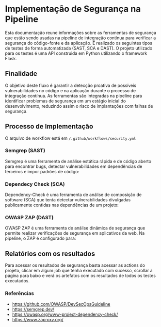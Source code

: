 # Implementação de Segurança na Pipeline
Esta documentação reune informações sobre as ferramentas de segurança que estão sendo usadas na pipeline de integração contínua para verificar a segurança do código-fonte e da aplicação. É realizado os seguintes tipos de testes de forma automatizada (SAST, SCA e DAST). O projeto utilizado para os testes é uma API construida em Python utilizando o framework Flask.

## Finalidade
O objetivo deste fluxo é garantir a detecção proativa de possíveis vulnerabilidades no código e na aplicação durante o processo de integração contínua. As ferramentas são integradas na pipeline para identificar problemas de segurança em um estágio inicial do desenvolvimento, reduzindo assim o risco de implantações com falhas de segurança.

## Processo de Implementação

O arquivo de workflow está em ```/.github/workflows/security.yml```

### Semgrep (SAST)
Semgrep é uma ferramenta de análise estática rápida e de código aberto para encontrar bugs, detectar vulnerabilidades em dependências de terceiros e impor padrões de código:

### Dependecy Check (SCA)
Dependency-Check é uma ferramenta de análise de composição de software (SCA) que tenta detectar vulnerabilidades divulgadas publicamente contidas nas dependências de um projeto:

### OWASP ZAP (DAST)
OWASP ZAP é uma ferramenta de análise dinâmica de segurança que permite realizar verificações de segurança em aplicativos da web. Na pipeline, o ZAP é configurado para:

## Relatórios com os resultados
Para acessar os resultados de segurança basta acessar as actions do projeto, clicar em algum job que tenha executado com sucesso, scrollar a página para baixo e verá os artefatos com os resultados de todos os testes executados.

### Referências
- https://github.com/OWASP/DevSecOpsGuideline
- https://semgrep.dev/
- https://owasp.org/www-project-dependency-check/
- https://www.zaproxy.org/
